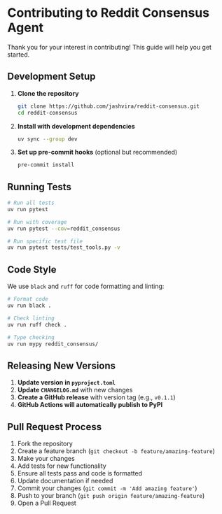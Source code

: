 # Contributing to Reddit Consensus Agent

Thank you for your interest in contributing! This guide will help you get started.

## Development Setup

1. **Clone the repository**
   ```bash
   git clone https://github.com/jashvira/reddit-consensus.git
   cd reddit-consensus
   ```

2. **Install with development dependencies**
   ```bash
   uv sync --group dev
   ```

3. **Set up pre-commit hooks** (optional but recommended)
   ```bash
   pre-commit install
   ```

## Running Tests

```bash
# Run all tests
uv run pytest

# Run with coverage
uv run pytest --cov=reddit_consensus

# Run specific test file
uv run pytest tests/test_tools.py -v
```

## Code Style

We use `black` and `ruff` for code formatting and linting:

```bash
# Format code
uv run black .

# Check linting
uv run ruff check .

# Type checking
uv run mypy reddit_consensus/
```

## Releasing New Versions

1. **Update version in `pyproject.toml`**
2. **Update `CHANGELOG.md`** with new changes
3. **Create a GitHub release** with version tag (e.g., `v0.1.1`)
4. **GitHub Actions will automatically publish to PyPI**

## Pull Request Process

1. Fork the repository
2. Create a feature branch (`git checkout -b feature/amazing-feature`)
3. Make your changes
4. Add tests for new functionality
5. Ensure all tests pass and code is formatted
6. Update documentation if needed
7. Commit your changes (`git commit -m 'Add amazing feature'`)
8. Push to your branch (`git push origin feature/amazing-feature`)
9. Open a Pull Request
